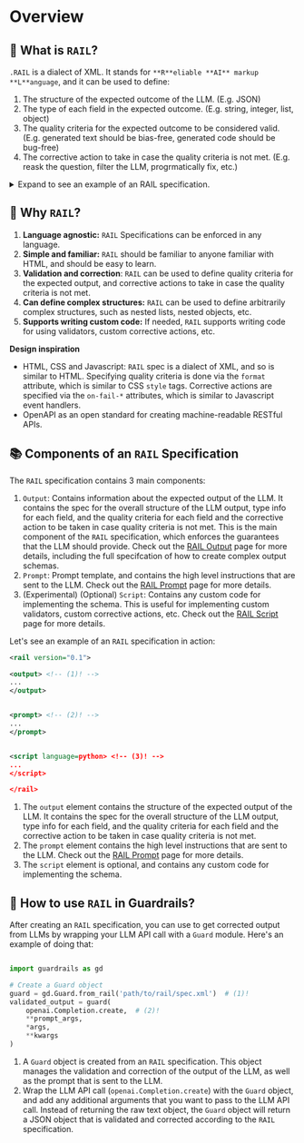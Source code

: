 # Overview

## 🤖 What is `RAIL`?

`.RAIL` is a dialect of XML. It stands for `**R**eliable **AI** markup **L**anguage`, and it can be used to define:

1. The structure of the expected outcome of the LLM. (E.g. JSON)
2. The type of each field in the expected outcome. (E.g. string, integer, list, object)
3. The quality criteria for the expected outcome to be considered valid. (E.g. generated text should be bias-free, generated code should be bug-free)
4. The corrective action to take in case the quality criteria is not met. (E.g. reask the question, filter the LLM, progrmatically fix, etc.)


<details>

<summary>Expand to see an example of an RAIL specification.</summary>

```xml
<rail version="0.1">

<output>
    <list name="fees" description="What fees and charges are associated with my account?">
        <object>
            <integer name="index" format="1-indexed" />
            <string name="name" format="lower-case; two-words" on-fail-lower-case="noop" on-fail-two-words="reask"/>
            <string name="explanation" format="one-line" on-fail-one-line="noop" />
            <float name="value" format="percentage"/>
        </object>
    </list>
    <string name='interest_rates' description='What are the interest rates offered by the bank on savings and checking accounts, loans, and credit products?' format="one-line" on-fail-one-line="noop"/>
</output>


<prompt>

Given the following document, answer the following questions. If the answer doesn't exist in the document, enter 'None'.

{document}

@xml_prefix_prompt

{{output_schema}}

@json_suffix_prompt</prompt>


<script language='python'>
    from guardrails.validators import Validator, EventDetail, register_validator
    import random


    @register_validator(name="custom", data_type="any")
    class CustomValidator(Validator):
        def __init__(self, *args, **kwargs):
            super(CustomValidator, self).__init__(*args, **kwargs)

        def validate(self, key: str, value: Any, schema: Union[Dict, List]):
            """Validate that a value is within a range."""

            logger.debug(f"Validating {value} is in choices {self._choices}...")

            if random.random() > 0.5:
                raise EventDetail(
                    key,
                    value,
                    schema,
                    f"Value {value} is not in choices {self._choices}.",
                    None,
                )

            return schema
</script>

</rail>
```


</details>


## 🤔 Why `RAIL`?

1. **Language agnostic:** `RAIL` Specifications can be enforced in any language.
2. **Simple and familiar:** `RAIL` should be familiar to anyone familiar with HTML, and should be easy to learn.
3. **Validation and correction**: `RAIL` can be used to define quality criteria for the expected output, and corrective actions to take in case the quality criteria is not met.
4. **Can define complex structures:** `RAIL` can be used to define arbitrarily complex structures, such as nested lists, nested objects, etc.
5. **Supports writing custom code:** If needed, `RAIL` supports writing code for using validators, custom corrective actions, etc.


**Design inspiration**

- HTML, CSS and Javascript: `RAIL` spec is a dialect of XML, and so is similar to HTML. Specifying quality criteria is done via the `format` attribute, which is similar to CSS `style` tags. Corrective actions are specified via the `on-fail-*` attributes, which is similar to Javascript event handlers.
- OpenAPI as an open standard for creating machine-readable RESTful APIs.


## 📚 Components of an `RAIL` Specification

The `RAIL` specification contains 3 main components:

1. `Output`: Contains information about the expected output of the LLM. It contains the spec for the overall structure of the LLM output, type info for each field, and the quality criteria for each field and the corrective action to be taken in case quality criteria is not met.
   This is the main component of the `RAIL` specification, which enforces the guarantees that the LLM should provide.
   Check out the [RAIL Output](output.md) page for more details, including the full specifcation of how to create complex output schemas.
2. `Prompt`: Prompt template, and contains the high level instructions that are sent to the LLM. Check out the [RAIL Prompt](prompt.md) page for more details.
3. (Experimental) (Optional) `Script`: Contains any custom code for implementing the schema. This is useful for implementing custom validators, custom corrective actions, etc. Check out the [RAIL Script](script.md) page for more details.

Let's see an example of an `RAIL` specification in action:


```xml
<rail version="0.1">

<output> <!-- (1)! -->
...
</output>


<prompt> <!-- (2)! -->
...
</prompt>


<script language=python> <!-- (3)! -->
...
</script>

</rail>
```

1. The `output` element contains the structure of the expected output of the LLM. It contains the spec for the overall structure of the LLM output, type info for each field, and the quality criteria for each field and the corrective action to be taken in case quality criteria is not met.
2. The `prompt` element contains the high level instructions that are sent to the LLM. Check out the [RAIL Prompt](prompt.md) page for more details.
3. The `script` element is optional, and contains any custom code for implementing the schema.


## 📖 How to use `RAIL` in Guardrails?

After creating an `RAIL` specification, you can use to get corrected output from LLMs by wrapping your LLM API call with a `Guard` module. Here's an example of doing that:

```python

import guardrails as gd

# Create a Guard object
guard = gd.Guard.from_rail('path/to/rail/spec.xml')  # (1)!
validated_output = guard(
    openai.Completion.create,  # (2)!
    **prompt_args,
    *args,
    **kwargs
)

```

1. A `Guard` object is created from an `RAIL` specification. This object manages the validation and correction of the output of the LLM, as well as the prompt that is sent to the LLM.
2. Wrap the LLM API call (`openai.Completion.create`) with the `Guard` object, and add any additional arguments that you want to pass to the LLM API call. Instead of returning the raw text object, the `Guard` object will return a JSON object that is validated and corrected according to the `RAIL` specification.